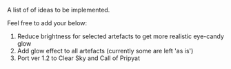 A list of of ideas to be implemented.

Feel free to add your below:

1. Reduce brightness for selected artefacts to get more realistic eye-candy glow
2. Add glow effect to all artefacts (currently some are left 'as is')
3. Port ver 1.2 to Clear Sky and Call of Pripyat
